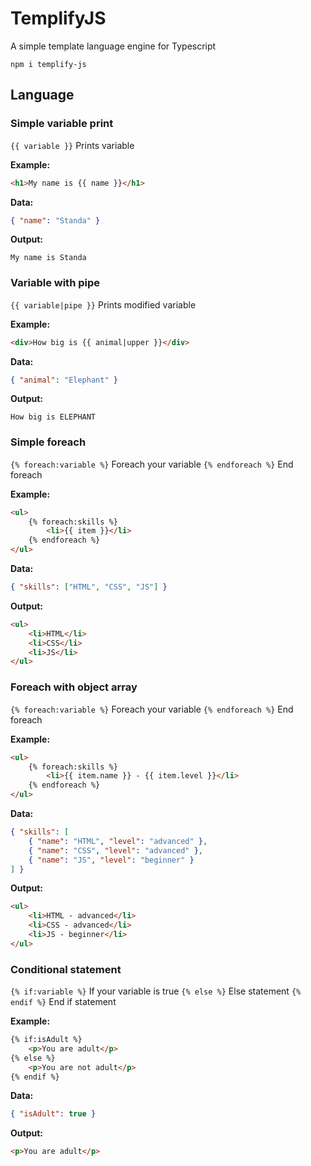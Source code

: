 # TemplifyJS
A simple template language engine for Typescript

```shell
npm i templify-js
```

## Language

### Simple variable print
`{{ variable }}` Prints variable

**Example:**
```html
<h1>My name is {{ name }}</h1>
```
**Data:**
```json
{ "name": "Standa" }
```

**Output:**
```
My name is Standa
```
### Variable with pipe
`{{ variable|pipe }}` Prints modified variable

**Example:**
```html
<div>How big is {{ animal|upper }}</div>
```
**Data:**
```json
{ "animal": "Elephant" }
```

**Output:**
```
How big is ELEPHANT
```

### Simple foreach
`{% foreach:variable %}` Foreach your variable
`{% endforeach %}` End foreach

**Example:**
```html
<ul>
	{% foreach:skills %}
		<li>{{ item }}</li>
	{% endforeach %}
</ul>
```

**Data:**
```json
{ "skills": ["HTML", "CSS", "JS"] }
```

**Output:**
```html
<ul>
	<li>HTML</li>
	<li>CSS</li>
	<li>JS</li>
</ul>
```

### Foreach with object array
`{% foreach:variable %}` Foreach your variable
`{% endforeach %}` End foreach

**Example:**
```html
<ul>
	{% foreach:skills %}
		<li>{{ item.name }} - {{ item.level }}</li>
	{% endforeach %}
</ul>
```

**Data:**
```json
{ "skills": [
	{ "name": "HTML", "level": "advanced" },
	{ "name": "CSS", "level": "advanced" },
	{ "name": "JS", "level": "beginner" }
] }
```

**Output:**
```html
<ul>
	<li>HTML - advanced</li>
	<li>CSS - advanced</li>
	<li>JS - beginner</li>
</ul>
```

### Conditional statement
`{% if:variable %}` If your variable is true
`{% else %}` Else statement
`{% endif %}` End if statement

**Example:**
```html
{% if:isAdult %}
	<p>You are adult</p>
{% else %}
	<p>You are not adult</p>
{% endif %}
```

**Data:**
```json
{ "isAdult": true }
```

**Output:**
```html
<p>You are adult</p>
```
